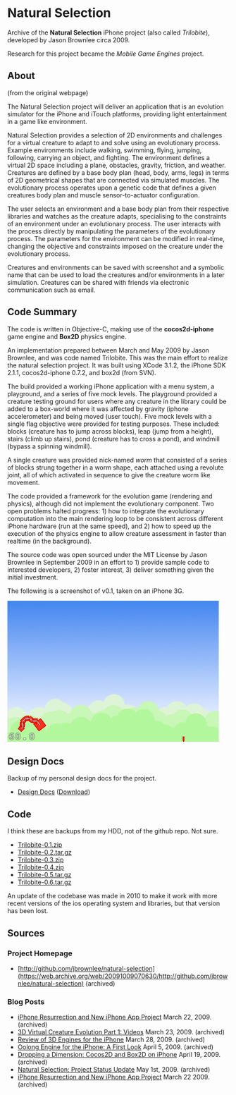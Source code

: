 # Natural Selection

Archive of the **Natural Selection** iPhone project (also called _Trilobite_), developed by Jason Brownlee circa 2009.

Research for this project became the _Mobile Game Engines_ project.

## About

(from the original webpage)

The Natural Selection project will deliver an application that is an evolution simulator for the iPhone and iTouch platforms, providing light entertainment in a game like environment.

Natural Selection provides a selection of 2D environments and challenges for a virtual creature to adapt to and solve using an evolutionary process. Example environments include walking, swimming, flying, jumping, following, carrying an object, and fighting. The environment defines a virtual 2D space including a plane, obstacles, gravity, friction, and weather. Creatures are defined by a base body plan (head, body, arms, legs) in terms of 2D geometrical shapes that are connected via simulated muscles. The evolutionary process operates upon a genetic code that defines a given creatures body plan and muscle sensor-to-actuator configuration.

The user selects an environment and a base body plan from their respective libraries and watches as the creature adapts, specialising to the constraints of an environment under an evolutionary process. The user interacts with the process directly by manipulating the parameters of the evolutionary process. The parameters for the environment can be modified in real-time, changing the objective and constraints imposed on the creature under the evolutionary process.

Creatures and environments can be saved with screenshot and a symbolic name that can be used to load the creatures and/or environments in a later simulation. Creatures can be shared with friends via electronic communication such as email.

## Code Summary

The code is written in Objective-C, making use of the **cocos2d-iphone** game engine and **Box2D** physics engine.

An implementation prepared between March and May 2009 by Jason Brownlee, and was code named Trilobite. This was the main effort to realize the natural selection project. It was built using XCode 3.1.2, the iPhone SDK 2.1.1, cocos2d-iphone 0.7.2, and box2d (from SVN).

The build provided a working iPhone application with a menu system, a playground, and a series of five mock levels. The playground provided a creature testing ground for users where any creature in the library could be added to a box-world where it was affected by gravity (iphone accelerometer) and being moved (user touch). Five mock levels with a single flag objective were provided for testing purposes. These included: blocks (creature has to jump across blocks), leap (jump from a height), stairs (climb up stairs), pond (creature has to cross a pond), and windmill (bypass a spinning windmill).

A single creature was provided nick-named _worm_ that consisted of a series of blocks strung together in a worm shape, each attached using a revolute joint, all of which activated in sequence to give the creature worm like movement.

The code provided a framework for the evolution game (rendering and physics), although did not implement the evolutionary component. Two open problems halted progress: 1) how to integrate the evolutionary computation into the main rendering loop to be consistent across different iPhone hardware (run at the same speed), and 2) how to speed up the execution of the physics engine to allow creature assessment in faster than realtime (in the background).

The source code was open sourced under the MIT License by Jason Brownlee in September 2009 in an effort to 1) provide sample code to interested developers, 2) foster interest, 3) deliver something given the initial investment.

The following is a screenshot of v0.1, taken on an iPhone 3G.

![Screens Shot](screenshot_trilobite.jpg)

## Design Docs

Backup of my personal design docs for the project.

* [Design Docs](code/NaturalSelectionProject/) ([Download](NaturalSelectionProject-20090324.zip))

## Code

I think these are backups from my HDD, not of the github repo. Not sure.

* [Trilobite-0.1.zip](code/Trilobite-0.1.zip)
* [Trilobite-0.2.tar.gz](code/Trilobite-0.2.tar.gz)
* [Trilobite-0.3.zip](code/Trilobite-0.3.zip)
* [Trilobite-0.4.zip](code/Trilobite-0.4.zip)
* [Trilobite-0.5.tar.gz](code/Trilobite-0.5.tar.gz)
* [Trilobite-0.6.tar.gz](code/Trilobite-0.6.tar.gz)

An update of the codebase was made in 2010 to make it work with more recent versions of the ios operating system and libraries, but that version has been lost.

## Sources

### Project Homepage

* [http://github.com/jbrownlee/natural-selection](https://web.archive.org/web/20091009070630/http://github.com/jbrownlee/natural-selection) (archived)

### Blog Posts

* [iPhone Resurrection and New iPhone App Project](https://web.archive.org/web/20100127103343/http://www.neverreadpassively.com/2009/03/iphone-resurrection-and-new-iphone-app.html) March 22, 2009. (archived)
* [3D Virtual Creature Evolution Part 1: Videos](https://web.archive.org/web/20090728212802/http://www.neverreadpassively.com/2009/03/3d-virtual-creature-evolution-part-1.html) March 23, 2009. (archived)
* [Review of 3D Engines for the iPhone](https://web.archive.org/web/20100125014042/http://www.neverreadpassively.com/2009/03/review-of-iphone-3d-engines.html) March 28, 2009. (archived)
* [Oolong Engine for the iPhone: A First Look](https://web.archive.org/web/20100126033646/http://www.neverreadpassively.com/2009/04/oolong-engine-for-iphone-first-look.html) April 5, 2009. (archived)
* [Dropping a Dimension: Cocos2D and Box2D on iPhone](https://web.archive.org/web/20100126054147/http://www.neverreadpassively.com/2009/04/dropping-dimension-cocos2d-and-box2d-on.html) April 19, 2009. (archived)
* [Natural Selection: Project Status Update](https://web.archive.org/web/20090922233035/http://www.neverreadpassively.com/2009/05/natural-selection-project-status-update.html) May 1st, 2009. (archived)
* [iPhone Resurrection and New iPhone App Project](https://web.archive.org/web/20090602081312/http://www.neverreadpassively.com/2009/03/iphone-resurrection-and-new-iphone-app.html) March 22 2009. (archived)
